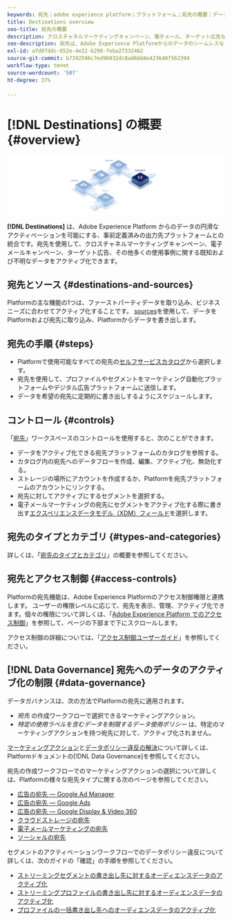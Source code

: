 ```yaml
---
keywords: 宛先；adobe experience platform；プラットフォーム；宛先の概要；データのアクティブ化；アクティブ化；
title: Destinations overview
seo-title: 宛先の概要
description: クロスチャネルマーケティングキャンペーン、電子メール、ターゲット広告などの宛先に対してAdobe Experience Platformデータをアクティブ化する方法を説明します。
seo-description: 宛先は、Adobe Experience Platformからのデータのシームレスなアクティブ化を可能にする、宛先プラットフォームとの事前定義済みの統合です。 Adobe Experience Platformの宛先を使用して、クロスチャネルマーケティングキャンペーン、電子メールキャンペーン、ターゲット広告、その他多くの使用例に関する既知および不明なデータをアクティブ化できます。
exl-id: afd07ddc-652e-4e22-b298-feba27332462
source-git-commit: b7392596c7ed96032dc8ad6bb8e423640f562394
workflow-type: tm+mt
source-wordcount: '507'
ht-degree: 37%

---
```


# [!DNL Destinations] の概要 {#overview}

![宛先の概要バナー](./assets/overview/destinations-overview-banner.png)

**[!DNL Destinations]** は、Adobe Experience Platform からのデータの円滑なアクティベーションを可能にする、事前定義済みの出力先プラットフォームとの統合です。宛先を使用して、クロスチャネルマーケティングキャンペーン、電子メールキャンペーン、ターゲット広告、その他多くの使用事例に関する既知および不明なデータをアクティブ化できます。

## 宛先とソース {#destinations-and-sources}

Platformの主な機能の1つは、ファーストパーティデータを取り込み、ビジネスニーズに合わせてアクティブ化することです。 [sources](../sources/home.md)を使用して、データをPlatformおよび宛先に取り込み、Platformからデータを書き出します。

## 宛先の手順 {#steps}

* Platformで使用可能なすべての宛先の[セルフサービスカタログ](./catalog/overview.md)から選択します。
* 宛先を使用して、プロファイルやセグメントをマーケティング自動化プラットフォームやデジタル広告プラットフォームに送信します。
* データを希望の宛先に定期的に書き出しするようにスケジュールします。

## コントロール {#controls}

「[宛先](./ui/destinations-workspace.md)」ワークスペースのコントロールを使用すると、次のことができます。

* データをアクティブ化できる宛先プラットフォームのカタログを参照する。
* カタログ内の宛先へのデータフローを作成、編集、アクティブ化、無効化する。
* ストレージの場所にアカウントを作成するか、Platformを宛先プラットフォームのアカウントにリンクする。
* 宛先に対してアクティブにするセグメントを選択する。
* 電子メールマーケティングの宛先にセグメントをアクティブ化する際に書き出す[エクスペリエンスデータモデル（XDM）フィールド](../xdm/home.md)を選択します。

## 宛先のタイプとカテゴリ {#types-and-categories}

詳しくは、「[宛先のタイプとカテゴリ](./destination-types.md)」の概要を参照してください。

## 宛先とアクセス制御 {#access-controls}

Platformの宛先機能は、Adobe Experience Platformのアクセス制御権限と連携します。 ユーザーの権限レベルに応じて、宛先を表示、管理、アクティブ化できます。個々の権限について詳しくは、「[Adobe Experience Platform でのアクセス制御](../access-control/home.md)」を参照して、ページの下部まで下にスクロールします。

アクセス制御の詳細については、「[アクセス制御ユーザーガイド](../access-control/ui/overview.md)」を参照してください。

## [!DNL Data Governance] 宛先へのデータのアクティブ化の制限 {#data-governance}

データガバナンスは、次の方法でPlatformの宛先に適用されます。

* *宛先* の作成ワークフローで選択できるマーケティングアクション。
* *特定の使用ラベルを含むデータを制限するデータ使用ポリシー* は、特定のマーケティングアクションを持つ宛先に対して、アクティブ化されません。

[マーケティングアクション](../data-governance/policies/overview.md)と[データポリシー違反の解決](../data-governance/enforcement/auto-enforcement.md)について詳しくは、Platformドキュメントの[!DNL Data Governance]を参照してください。

宛先の作成ワークフローでのマーケティングアクションの選択について詳しくは、Platformの様々な宛先タイプに関する次のページを参照してください。

* [広告の宛先 — Google Ad Manager ](./catalog/advertising/google-ad-manager.md)
* [広告の宛先 — Google Ads](./catalog/advertising/google-ads-destination.md)
* [広告の宛先 — Google Display &amp; Video 360 ](./catalog/advertising/google-dv360.md)
* [クラウドストレージの宛先](./catalog/cloud-storage/overview.md)
* [電子メールマーケティングの宛先](./catalog/email-marketing/overview.md)
* [ソーシャルの宛先](./catalog/social/overview.md)

セグメントのアクティベーションワークフローでのデータポリシー違反について詳しくは、次のガイドの「確認」の手順を参照してください。

* [ストリーミングセグメントの書き出し先に対するオーディエンスデータのアクティブ化](./ui/activate-segment-streaming-destinations.md#review)
* [ストリーミングプロファイルの書き出し先に対するオーディエンスデータのアクティブ化](./ui/activate-streaming-profile-destinations.md#review)
* [プロファイルの一括書き出し先へのオーディエンスデータのアクティブ化](./ui/activate-batch-profile-destinations.md#review)
